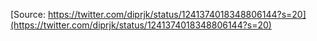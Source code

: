 [Source: https://twitter.com/diprjk/status/1241374018348806144?s=20](https://twitter.com/diprjk/status/1241374018348806144?s=20)